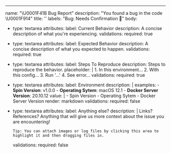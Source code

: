 ---
name: "\U0001F41B Bug Report"
description: "You found a bug in the code \U0001F914"
title: ''
labels: "Bug: Needs Confirmation 🧐"
body:
- type: textarea
  attributes:
    label: Current Behavior
    description: A concise description of what you're experiencing.
    validations:
        required: true
- type: textarea
  attributes:
    label: Expected Behavior
    description: A concise description of what you expected to happen.
  validations:
    required: true
- type: textarea
  attributes:
    label: Steps To Reproduce
    description: Steps to reproduce the behavior.
    placeholder: |
      1. In this environment...
      2. With this config...
      3. Run '...'
      4. See error...
  validations:
    required: true
- type: textarea
  attributes:
    label: Environment
    description: |
      examples:
        - **Spin Version**: v1.0.0
        - **Operating Sytem**: macOS 12.1
        - **Docker Server Version**: 20.10.12
    value: |
        - Spin Version
        - Operating Sytem
        - Docker Server Version
    render: markdown
  validations:
    required: false
- type: textarea
  attributes:
    label: Anything else?
    description: |
      Links? References? Anything that will give us more context about the issue you are encountering!

      Tip: You can attach images or log files by clicking this area to highlight it and then dragging files in.
  validations:
    required: false